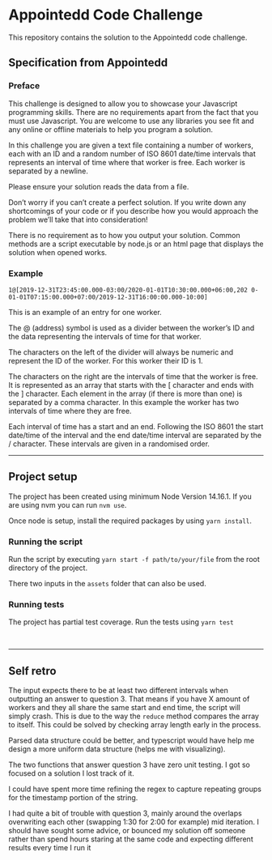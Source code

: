 # Appointedd Code Challenge

This repository contains the solution to the Appointedd code challenge.

## Specification from Appointedd

### Preface

This challenge is designed to allow you to showcase your Javascript programming skills. There are no requirements apart from the fact that you must use Javascript. You are welcome to use any libraries you see fit and any online or offline materials to help you program a solution.

In this challenge you are given a text file containing a number of workers, each with an ID and a random number of ISO 8601 date/time intervals that represents an interval of time where that worker is free. Each worker is separated by a newline.

Please ensure your solution reads the data from a file.

Don’t worry if you can’t create a perfect solution. If you write down any shortcomings of your code or if you describe how you would approach the problem we’ll take that into consideration!

There is no requirement as to how you output your solution. Common methods are a script executable by node.js or an html page that displays the solution when opened works.

### Example

```
1@[2019-12-31T23:45:00.000-03:00/2020-01-01T10:30:00.000+06:00,202 0-01-01T07:15:00.000+07:00/2019-12-31T16:00:00.000-10:00]
```

This is an example of an entry for one worker.

The @ (address) symbol is used as a divider between the worker’s ID and the data representing the intervals of time for that worker.

The characters on the left of the divider will always be numeric and represent the ID of the worker. For this worker their ID is 1.

The characters on the right are the intervals of time that the worker is free.
It is represented as an array that starts with the [ character and ends with the ] character. Each element in the array (if there is more than one) is separated by a comma character. In this example the worker has two intervals of time where they are free.

Each interval of time has a start and an end. Following the ISO 8601 the start date/time of the interval and the end date/time interval are separated by the / character. These intervals are given in a randomised order.

---

## Project setup

The project has been created using minimum Node Version 14.16.1. If you are using nvm you can run `nvm use`.

Once node is setup, install the required packages by using `yarn install`.

### Running the script

Run the script by executing `yarn start -f path/to/your/file` from the root directory of the project.

There two inputs in the `assets` folder that can also be used.

### Running tests

The project has partial test coverage. Run the tests using `yarn test`

&nbsp;

---

## Self retro

The input expects there to be at least two different intervals when outputting an answer to question 3. That means if you have X amount of workers and they all share the same start and end time, the script will simply crash. This is due to the way the `reduce` method compares the array to itself. This could be solved by checking array length early in the process.

Parsed data structure could be better, and typescript would have help me design a more uniform data structure (helps me with visualizing).

The two functions that answer question 3 have zero unit testing. I got so focused on a solution I lost track of it.

I could have spent more time refining the regex to capture repeating groups for the timestamp portion of the string.

I had quite a bit of trouble with question 3, mainly around the overlaps overwriting each other (swapping 1:30 for 2:00 for example) mid iteration. I should have sought some advice, or bounced my solution off someone rather than spend hours staring at the same code and expecting different results every time I run it
